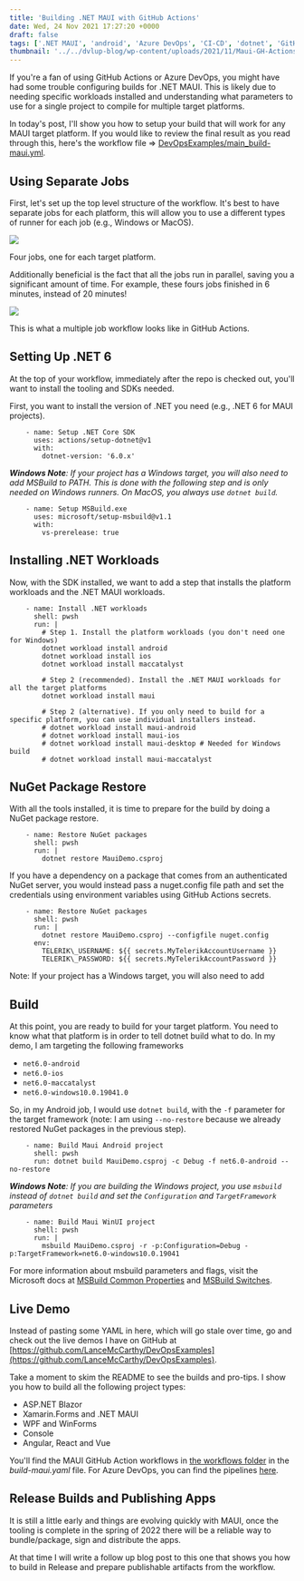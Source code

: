 ```yaml
---
title: 'Building .NET MAUI with GitHub Actions'
date: Wed, 24 Nov 2021 17:27:20 +0000
draft: false
tags: ['.NET MAUI', 'android', 'Azure DevOps', 'CI-CD', 'dotnet', 'GitHub Actions', 'iOS', 'MacCatalyst', 'MAUI', 'tutorial', 'WinUI 3', 'Workflows']
thumbnail: '../../dvlup-blog/wp-content/uploads/2021/11/Maui-GH-Actions-Header.jpg'
---
```


If you're a fan of using GitHub Actions or Azure DevOps, you might have had some trouble configuring builds for .NET MAUI. This is likely due to needing specific workloads installed and understanding what parameters to use for a single project to compile for multiple target platforms.

In today's post, I'll show you how to setup your build that will work for any MAUI target platform. If you would like to review the final result as you read through this, here's the workflow file => [DevOpsExamples/main\_build-maui.yml](https://github.com/LanceMcCarthy/DevOpsExamples/blob/main/.github/workflows/main_build-maui.yml).

Using Separate Jobs
-------------------

First, let's set up the top level structure of the workflow. It's best to have separate jobs for each platform, this will allow you to use a different types of runner for each job (e.g., Windows or MacOS).

![](/dvlup-blog/wp-content/uploads/2021/11/image.png)

Four jobs, one for each target platform.

Additionally beneficial is the fact that all the jobs run in parallel, saving you a significant amount of time. For example, these fours jobs finished in 6 minutes, instead of 20 minutes!

![](/dvlup-blog/wp-content/uploads/2021/11/image-2.png)

This is what a multiple job workflow looks like in GitHub Actions.

Setting Up .NET 6
-----------------

At the top of your workflow, immediately after the repo is checked out, you'll want to install the tooling and SDKs needed.

First, you want to install the version of .NET you need (e.g., .NET 6 for MAUI projects).

```
    - name: Setup .NET Core SDK
      uses: actions/setup-dotnet@v1
      with:
        dotnet-version: '6.0.x'
```

_**Windows Note**: If your project has a Windows target, you will also need to add MSBuild to PATH. This is done with the following step and is only needed on Windows runners. On MacOS, you always use `dotnet build`._

```
    - name: Setup MSBuild.exe
      uses: microsoft/setup-msbuild@v1.1
      with:
        vs-prerelease: true
```

Installing .NET Workloads
-------------------------

Now, with the SDK installed, we want to add a step that installs the platform workloads and the .NET MAUI workloads.

```
    - name: Install .NET workloads
      shell: pwsh
      run: |
        # Step 1. Install the platform workloads (you don't need one for Windows)
        dotnet workload install android
        dotnet workload install ios
        dotnet workload install maccatalyst

        # Step 2 (recommended). Install the .NET MAUI workloads for all the target platforms
        dotnet workload install maui

        # Step 2 (alternative). If you only need to build for a specific platform, you can use individual installers instead.
        # dotnet workload install maui-android
        # dotnet workload install maui-ios
        # dotnet workload install maui-desktop # Needed for Windows build
        # dotnet workload install maui-maccatalyst
```

NuGet Package Restore
---------------------

With all the tools installed, it is time to prepare for the build by doing a NuGet package restore.

```
    - name: Restore NuGet packages
      shell: pwsh
      run: |
        dotnet restore MauiDemo.csproj
```

If you have a dependency on a package that comes from an authenticated NuGet server, you would instead pass a nuget.config file path and set the credentials using environment variables using GitHub Actions secrets.

```
    - name: Restore NuGet packages
      shell: pwsh
      run: |
        dotnet restore MauiDemo.csproj --configfile nuget.config
      env:
        TELERIK\_USERNAME: ${{ secrets.MyTelerikAccountUsername }}
        TELERIK\_PASSWORD: ${{ secrets.MyTelerikAccountPassword }} 
```

Note: If your project has a Windows target, you will also need to add

Build
-----

At this point, you are ready to build for your target platform. You need to know what that platform is in order to tell dotnet build what to do. In my demo, I am targeting the following frameworks

*   `net6.0-android`
*   `net6.0-ios`
*   `net6.0-maccatalyst`
*   `net6.0-windows10.0.19041.0`

So, in my Android job, I would use `dotnet build`, with the `-f` parameter for the target framework (note: I am using `--no-restore` because we already restored NuGet packages in the previous step).

```
    - name: Build Maui Android project
      shell: pwsh
      run: dotnet build MauiDemo.csproj -c Debug -f net6.0-android --no-restore
```

_**Windows Note**: If you are building the Windows project, you use `msbuild` instead of `dotnet build` and set the `Configuration` and `TargetFramework` parameters_

```
    - name: Build Maui WinUI project
      shell: pwsh
      run: |
        msbuild MauiDemo.csproj -r -p:Configuration=Debug -p:TargetFramework=net6.0-windows10.0.19041
```

For more information about msbuild parameters and flags, visit the Microsoft docs at [MSBuild Common Properties](https://docs.microsoft.com/en-us/visualstudio/msbuild/common-msbuild-project-properties?view=vs-2022) and [MSBuild Switches](https://docs.microsoft.com/en-us/visualstudio/msbuild/msbuild-command-line-reference?view=vs-2022).

Live Demo
---------

Instead of pasting some YAML in here, which will go stale over time, go and check out the live demos I have on GitHub at [https://github.com/LanceMcCarthy/DevOpsExamples](https://github.com/LanceMcCarthy/DevOpsExamples).

Take a moment to skim the README to see the builds and pro-tips. I show you how to build all the following project types:

*   ASP.NET Blazor
*   Xamarin.Forms and .NET MAUI
*   WPF and WinForms
*   Console
*   Angular, React and Vue

You'll find the MAUI GitHub Action workflows in [the workflows folder](https://github.com/LanceMcCarthy/DevOpsExamples/tree/main/.github/workflows) in the _build-maui.yaml_ file. For Azure DevOps, you can find the pipelines [here](https://dev.azure.com/lance/DevOps%20Examples/_build).

Release Builds and Publishing Apps
----------------------------------

It is still a little early and things are evolving quickly with MAUI, once the tooling is complete in the spring of 2022 there will be a reliable way to bundle/package, sign and distribute the apps.

At that time I will write a follow up blog post to this one that shows you how to build in Release and prepare publishable artifacts from the workflow.